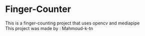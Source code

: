 # Finger-Counter
This is a finger-counting project that uses opencv and mediapipe   
This project was made by : Mahmoud-k-tn
